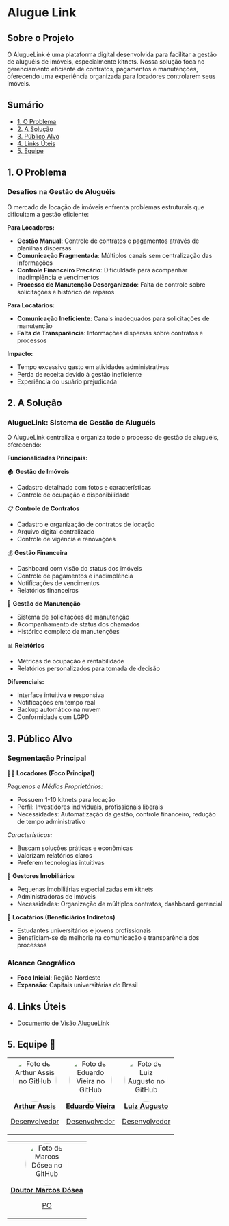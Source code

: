 # Alugue Link

## Sobre o Projeto
O AlugueLink é uma plataforma digital desenvolvida para facilitar a gestão de aluguéis de imóveis, especialmente kitnets. Nossa solução foca no gerenciamento eficiente de contratos, pagamentos e manutenções, oferecendo uma experiência organizada para locadores controlarem seus imóveis.

## Sumário
- [1. O Problema](#1-o-problema)
- [2. A Solução](#2-a-solução)
- [3. Público Alvo](#3-público-alvo)
- [4. Links Úteis](#4-links-úteis)
- [5. Equipe](#5-equipe-busts_in_silhouette)

## 1. O Problema 

### Desafios na Gestão de Aluguéis
O mercado de locação de imóveis enfrenta problemas estruturais que dificultam a gestão eficiente:

**Para Locadores:**
- **Gestão Manual**: Controle de contratos e pagamentos através de planilhas dispersas
- **Comunicação Fragmentada**: Múltiplos canais sem centralização das informações
- **Controle Financeiro Precário**: Dificuldade para acompanhar inadimplência e vencimentos
- **Processo de Manutenção Desorganizado**: Falta de controle sobre solicitações e histórico de reparos

**Para Locatários:**
- **Comunicação Ineficiente**: Canais inadequados para solicitações de manutenção
- **Falta de Transparência**: Informações dispersas sobre contratos e processos

**Impacto:**
- Tempo excessivo gasto em atividades administrativas
- Perda de receita devido à gestão ineficiente
- Experiência do usuário prejudicada

## 2. A Solução 

### AlugueLink: Sistema de Gestão de Aluguéis

O AlugueLink centraliza e organiza todo o processo de gestão de aluguéis, oferecendo:

**Funcionalidades Principais:**

🏠 **Gestão de Imóveis**
- Cadastro detalhado com fotos e características
- Controle de ocupação e disponibilidade

📋 **Controle de Contratos**
- Cadastro e organização de contratos de locação
- Arquivo digital centralizado
- Controle de vigência e renovações

💰 **Gestão Financeira**
- Dashboard com visão do status dos imóveis
- Controle de pagamentos e inadimplência
- Notificações de vencimentos
- Relatórios financeiros

🔧 **Gestão de Manutenção**
- Sistema de solicitações de manutenção
- Acompanhamento de status dos chamados
- Histórico completo de manutenções

📊 **Relatórios**
- Métricas de ocupação e rentabilidade
- Relatórios personalizados para tomada de decisão

**Diferenciais:**
- Interface intuitiva e responsiva
- Notificações em tempo real
- Backup automático na nuvem
- Conformidade com LGPD

## 3. Público Alvo

### Segmentação Principal

**👨‍💼 Locadores (Foco Principal)**

*Pequenos e Médios Proprietários:*
- Possuem 1-10 kitnets para locação
- Perfil: Investidores individuais, profissionais liberais
- Necessidades: Automatização da gestão, controle financeiro, redução de tempo administrativo

*Características:*
- Buscam soluções práticas e econômicas
- Valorizam relatórios claros
- Preferem tecnologias intuitivas

**🏢 Gestores Imobiliários**
- Pequenas imobiliárias especializadas em kitnets
- Administradoras de imóveis
- Necessidades: Organização de múltiplos contratos, dashboard gerencial

**👥 Locatários (Beneficiários Indiretos)**
- Estudantes universitários e jovens profissionais
- Beneficiam-se da melhoria na comunicação e transparência dos processos

### Alcance Geográfico
- **Foco Inicial**: Região Nordeste
- **Expansão**: Capitais universitárias do Brasil

## 4. Links Úteis
- [Documento de Visão AlugueLink](Gerenciamento/AlugueLinkDocumentoDeVisão.docx/)

## 5. Equipe :busts_in_silhouette:
<table align="center">
  <tr>
    <td align="center">
      <a href="https://github.com/Pelezinho19" target="_blank">
        <img style="border-radius:50%;" src="https://avatars.githubusercontent.com/u/106613838?s=400&u=51387a7489fdeb93ad53050c6680b81ba3cdfa61&v=4" width="100px;" alt="Foto de Arthur Assis no GitHub"/><br>
        <figcapture>
          <strong>Arthur Assis</strong>
          <p>Desenvolvedor</p>
        </figcapture>
      </a>
    </td>
    <td align="center">
      <a href="https://github.com/EduarrdoVS" target="_blank">
        <img style="border-radius:50%;" src="https://avatars.githubusercontent.com/u/156838985?v=4"  width="100px;" alt="Foto de Eduardo Vieira no GitHub"/><br>
        <fidcapture>
          <strong>Eduardo Vieira</strong>
          <p>Desenvolvedor</p>
        </fidcapture>
      </a>
    </td>
    <td align="center">
      <a href="https://github.com/LuizAugustoFH-77" target="_blank">
        <img style="border-radius:50%;" src="https://avatars.githubusercontent.com/u/183416985?v=4" target="_blank"  width="100px;" alt="Foto de Luiz Augusto no GitHub"/><br>
        <figcapture>
          <strong>Luiz Augusto</strong>
          <p>Desenvolvedor</p>
        </figcapture>
      </a>
    </td>
  </tr>
</table>
<table align="center">
  <tr>
    <td align="center">
      <a href="https://github.com/marcosdosea" target="_blank">
        <img style="border-radius:50%;" src="https://avatars.githubusercontent.com/u/7799935?v=4" target="_blank" width="100px;" alt="Foto de Marcos Dósea no GitHub"/><br>
        <figcapture>
          <strong>Doutor Marcos Dósea</strong>
          <p>PO</p>
        </figcapture>
      </a>
    </td>
   </tr>
</table>